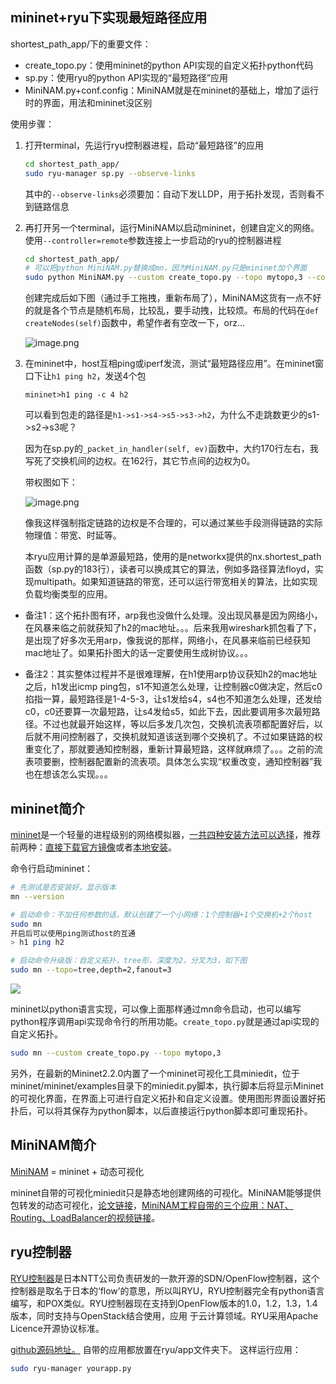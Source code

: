 ## mininet+ryu下实现最短路径应用
shortest_path\_app/下的重要文件：

* create_topo.py：使用mininet的python API实现的自定义拓扑python代码
* sp.py：使用ryu的python API实现的“最短路径”应用
* MiniNAM.py+conf.config：MiniNAM就是在mininet的基础上，增加了运行时的界面，用法和mininet没区别

使用步骤：

1. 打开terminal，先运行ryu控制器进程，启动“最短路径”的应用
	
	```bash
	cd shortest_path_app/
	sudo ryu-manager sp.py --observe-links
	```
	其中的`--observe-links`必须要加：自动下发LLDP，用于拓扑发现，否则看不到链路信息

2. 再打开另一个terminal，运行MiniNAM以启动mininet，创建自定义的网络。使用`--controller=remote`参数连接上一步启动的ryu的控制器进程
	
	```bash
	cd shortest_path_app/
	# 可以把python MiniNAM.py替换成mn，因为MiniNAM.py只是mininet加个界面
	sudo python MiniNAM.py --custom create_topo.py --topo mytopo,3 --controller=remote
	```
	创建完成后如下图（通过手工拖拽，重新布局了），MiniNAM这货有一点不好的就是各个节点是随机布局，比较乱，要手动拽，比较烦。布局的代码在`def createNodes(self)`函数中，希望作者有空改一下，orz...
	
	![image.png](http://upload-images.jianshu.io/upload_images/3238358-6f0fef16646039e8.png?imageMogr2/auto-orient/strip%7CimageView2/2/w/1240)

3. 在mininet中，host互相ping或iperf发流，测试“最短路径应用”。在mininet窗口下让`h1 ping h2`，发送4个包
	
	```
	mininet>h1 ping -c 4 h2
	```
	可以看到包走的路径是`h1->s1->s4->s5->s3->h2`，为什么不走跳数更少的s1->s2->s3呢？

	因为在sp.py的`_packet_in_handler(self, ev)`函数中，大约170行左右，我写死了交换机间的边权。在162行，其它节点间的边权为0。
	
	带权图如下：
	
	![image.png](http://upload-images.jianshu.io/upload_images/3238358-0cddc94dfc1f914e.png?imageMogr2/auto-orient/strip%7CimageView2/2/w/1240)
	
	像我这样强制指定链路的边权是不合理的，可以通过某些手段测得链路的实际物理值：带宽、时延等。
	
	本ryu应用计算的是单源最短路，使用的是networkx提供的nx.shortest_path函数（sp.py的183行），读者可以换成其它的算法，例如多路径算法floyd，实现multipath。如果知道链路的带宽，还可以运行带宽相关的算法，比如实现负载均衡类型的应用。
	
* 备注1：这个拓扑图有环，arp我也没做什么处理。没出现风暴是因为网络小，在风暴来临之前就获知了h2的mac地址。。。后来我用wireshark抓包看了下，是出现了好多次无用arp，像我说的那样，网络小，在风暴来临前已经获知mac地址了。如果拓扑图大的话一定要使用生成树协议。。。
	
* 备注2：其实整体过程并不是很难理解，在h1使用arp协议获知h2的mac地址之后，h1发出icmp ping包，s1不知道怎么处理，让控制器c0做决定，然后c0掐指一算，最短路径是1-4-5-3，让s1发给s4，s4也不知道怎么处理，还发给c0，c0还要算一次最短路，让s4发给s5，如此下去，因此要调用多次最短路径。不过也就最开始这样，等以后多发几次包，交换机流表项都配置好后，以后就不用问控制器了，交换机就知道该送到哪个交换机了。不过如果链路的权重变化了，那就要通知控制器，重新计算最短路，这样就麻烦了。。。之前的流表项要删，控制器配置新的流表项。具体怎么实现“权重改变，通知控制器”我也在想该怎么实现。。。

## mininet简介
[mininet](http://mininet.org/)是一个轻量的进程级别的网络模拟器，[一共四种安装方法可以选择](http://mininet.org/download/)，推荐前两种：[直接下载官方镜像](http://mininet.org/download/#option-1-mininet-vm-installation-easy-recommended)或者[本地安装](http://mininet.org/download/#option-2-native-installation-from-source)。

命令行启动mininet：

```bash
# 先测试是否安装好，显示版本
mn --version

# 启动命令：不加任何参数的话，默认创建了一个小网络：1个控制器+1个交换机+2个host
sudo mn
开启后可以使用ping测试host的互通
> h1 ping h2

# 启动命令升级版：自定义拓扑，tree形，深度为2，分叉为3，如下图
sudo mn --topo=tree,depth=2,fanout=3
```
![](http://upload-images.jianshu.io/upload_images/3238358-cc5aba6c7e8213a5.png?imageMogr2/auto-orient/strip%7CimageView2/2/w/685)

mininet以python语言实现，可以像上面那样通过mn命令启动，也可以编写python程序调用api实现命令行的所用功能。`create_topo.py`就是通过api实现的自定义拓扑。

```bash
sudo mn --custom create_topo.py --topo mytopo,3
```

另外，在最新的Mininet2.2.0内置了一个mininet可视化工具miniedit，位于mininet/mininet/examples目录下的miniedit.py脚本，执行脚本后将显示Mininet的可视化界面，在界面上可进行自定义拓扑和自定义设置。使用图形界面设置好拓扑后，可以将其保存为python脚本，以后直接运行python脚本即可重现拓扑。


## MiniNAM简介
[MiniNAM](https://github.com/uccmisl/MiniNAM) = mininet + 动态可视化

mininet自带的可视化miniedit只是静态地创建网络的可视化。MiniNAM能够提供包转发的动态可视化，[论文链接](http://ieeexplore.ieee.org/document/7899417/)，[MiniNAM工程自带的三个应用：NAT、Routing、LoadBalancer的视频链接](https://www.youtube.com/watch?v=np6H75gNzmA&list=PLkflhn-Dnb66Ca3a3jdu-sSaFXGb--7po)。



## ryu控制器
[RYU控制器](https://osrg.github.io/ryu/)是日本NTT公司负责研发的一款开源的SDN/OpenFlow控制器，这个控制器是取名于日本的‘flow’的意思，所以叫RYU，RYU控制器完全有python语言编写，和POX类似。RYU控制器现在支持到OpenFlow版本的1.0，1.2，1.3，1.4版本，同时支持与OpenStack结合使用，应用 于云计算领域。RYU采用Apache Licence开源协议标准。

[github源码地址。](https://github.com/osrg/ryu)
自带的应用都放置在ryu/app文件夹下。
这样运行应用：

```bash
sudo ryu-manager yourapp.py
```
